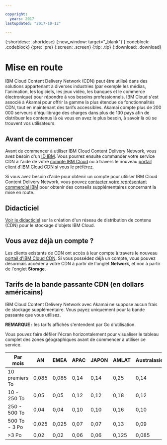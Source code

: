 ```yaml
---

copyright:
  years: 2017
lastupdated: "2017-10-12"

---
```


{:shortdesc: .shortdesc}
{:new_window: target="_blank"}
{:codeblock: .codeblock}
{:pre: .pre}
{:screen: .screen}
{:tip: .tip}
{:download: .download}

# Mise en route

IBM Cloud Content Delivery Network (CDN) peut être utilisé dans des solutions appartenant à diverses industries (par exemple les médias, l'animation, les logiciels, les jeux vidéo, les banques et le commerce électronique) pour répondre à vos besoins professionnels. IBM Cloud s'est associé à Akamai pour offrir la gamme la plus étendue de fonctionnalités CDN, tout en maintenant des tarifs accessibles. Akamai compte plus de 200 000 serveurs d'équilibrage des charges dans plus de 130 pays afin de distribuer les contenus là où vous en avez le plus besoin, à savoir là où se trouvent vos utilisateurs.

## Avant de commencer 

Avant de commencer à utiliser IBM Cloud Content Delivery Network, vous avez besoin d'un [ID IBM](https://www.ibm.com/account/us-en/signup/register.html). Vous pourrez ensuite commander votre service CDN à l'aide de votre [compte IBM Cloud](https://console.bluemix.net/registration/) ou à travers le nouveau [portail client d'IBM Cloud CDN](https://control.softlayer.com) si vous le préférez.

Si vous avez besoin d'aide pour obtenir un compte pour utiliser IBM Cloud Content Delivery Network, vous pouvez [contacter votre représentant commercial IBM](https://www.ibm.com/cloud-computing/bluemix/contact-us) pour obtenir des conseils supplémentaires concernant la mise en route.

## Didacticiel

[Voir le didacticiel](https://console.bluemix.net/docs/tutorials/static-files-cdn.html#accelerate-delivery-of-static-files-using-a-cdn) sur la création d'un réseau de distribution de contenu (CDN) pour le stockage d'objets IBM Cloud.

## Vous avez déjà un compte ?

Les clients existants de CDN ont accès à leur compte à travers le nouveau [portail d'IBM Cloud CDN](https://control.softlayer.com). Si vous possédez déjà un compte, vous pouvez désormais accéder à votre CDN à partir de l'onglet **Network**, et non à partir de l'onglet **Storage**.

## Tarifs de la bande passante CDN (en dollars américains)

IBM Cloud Content Delivery Network avec Akamai ne suppose aucun frais de stockage supplémentaire. Vous payez uniquement pour la bande passante que vous utilisez.

**REMARQUE :** les tarifs affichés s'entendent par Go d'utilisation.

Vous pouvez faire défiler l'écran horizontalement pour visualiser le tableau complet des zones géographiques avant de commencer à utiliser ce service.

|Par mois| AN | EMEA | APAC | JAPON | AMLAT | Australasie | Inde |
|-------|-----|-----|-----|-----|-----|----|-----|
|10 premiers To| 0,085 | 0,085 | 0,14 | 0,14 | 0,25 | 0,14 | 0,17 |
|10 - 250 To | 0,05 | 0,05 | 0,12 | 0,12 | 0,18 | 0,12 | 0,11 |
|250 - 500 To| 0,04 | 0,04 | 0,10 | 0,10 | 0,16 | 0,10 | 0,10 |
|500 To - 3 Po| 0,025 | 0,025| 0,07 | 0,07 | 0,13 | 0,09 | 0,09 |
|\>3 Po| 0,02 | 0,02 | 0,06 | 0,06 | 0,125 | 0,085 | 0,085 |
